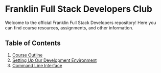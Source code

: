 # Franklin Full Stack Developers Club

Welcome to the official Franklin Full Stack Developers repository! Here you can find course resources, assignments, and other information.

## Table of Contents

1. [Course Outline](./course-outline.md)
2. [Setting Up Our Development Environment](./setting-up.md)
3. [Command Line Interface](./cli/README.md)
